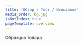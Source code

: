 ```yaml
---
title: 'Обзор / Тест / Испытание'
media_order: bg.jpg
isNotIndex: true
pageTemplate: overview
---
```


Образцов товара